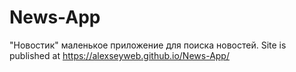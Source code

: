 # News-App
"Новостик" маленькое приложение для поиска новостей.
Site is published at https://alexseyweb.github.io/News-App/  
